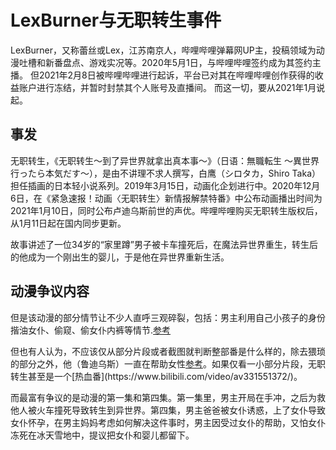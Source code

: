 # LexBurner与无职转生事件

LexBurner，又称蕾丝或Lex，江苏南京人，哔哩哔哩弹幕网UP主，投稿领域为动漫吐槽和新番盘点、游戏实况等。2020年5月1日，与哔哩哔哩签约成为其签约主播。
但2021年2月8日被哔哩哔哩进行起诉，平台已对其在哔哩哔哩创作获得的收益账户进行冻结，并暂时封禁其个人账号及直播间。
而这一切，要从2021年1月说起。

## 事发

无职转生，《无职转生～到了异世界就拿出真本事～》（日语：無職転生 〜異世界行ったら本気だす〜），是由不讲理不求人撰写，白鹰（シロタカ，Shiro Taka）担任插画的日本轻小说系列。2019年3月15日，动画化企划进行中。2020年12月6日，在《紧急速报！动画〈无职转生〉新情报解禁特番》中公布动画播出时间为2021年1月10日，同时公布卢迪乌斯前世的声优。哔哩哔哩购买无职转生版权后，从1月11日起在国内同步更新。

故事讲述了一位34岁的“家里蹲”男子被卡车撞死后，在魔法异世界重生，转生后的他成为一个刚出生的婴儿，于是他在异世界重新生活。

## 动漫争议内容

但是该动漫的部分情节让不少人直呼三观碎裂，包括：男主利用自己小孩子的身份揩油女仆、偷窥、偷女仆内裤等情节.[参考](https://weibo.com/2106868730/K0TaKj2kc?refer_flag=1001030103_)

但也有人认为，不应该仅从部分片段或者截图就判断整部番是什么样的，除去猥琐的部分之外，他（鲁迪乌斯）一直在帮助女性[参考](https://weibo.com/1929600730/KcRGPjeYc?refer_flag=1001030103_)。如果仅看一小部分片段，无职转生甚至是一个[热血番](https://www.bilibili.com/video/av331551372/)。

而最富有争议的是动漫的第一集和第四集。第一集里，男主开局在手冲，之后为救他人被火车撞死导致转生到异世界。第四集，男主爸爸被女仆诱惑，上了女仆导致女仆怀孕，在男主妈妈考虑如何解决这件事时，男主因受过女仆的帮助，又怕女仆冻死在冰天雪地中，提议把女仆和婴儿都留下。



 
